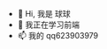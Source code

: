 - 👋 Hi, 我是 球球
- 👀 我正在学习前端
- 📫 我的 qq623903979

<!---
qiuqiu0414/qiuqiu0414 is a ✨ special ✨ repository because its `README.md` (this file) appears on your GitHub profile.
You can click the Preview link to take a look at your changes.
--->
